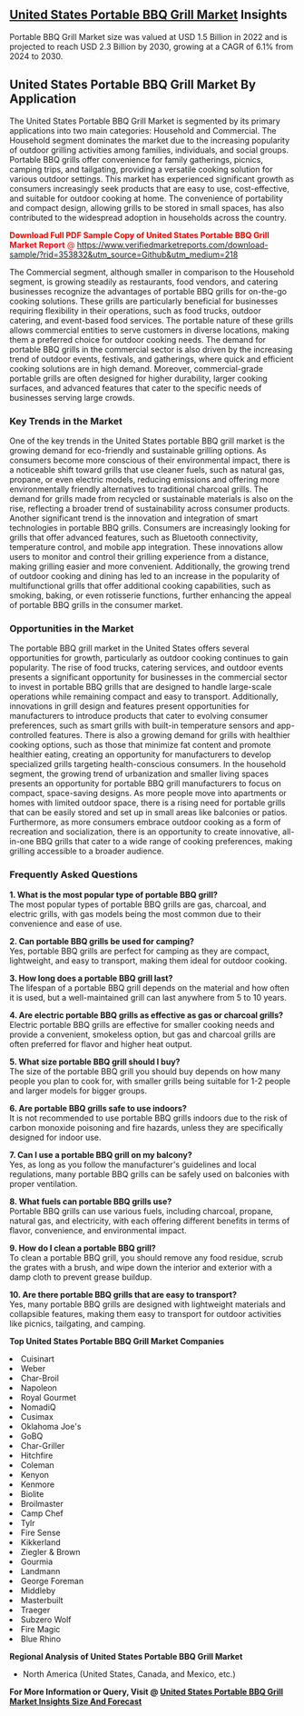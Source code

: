 <h2><a href="https://www.verifiedmarketreports.com/download-sample/?rid=353832&amp;utm_source=Github&amp;utm_medium=218" target="_blank">United States Portable BBQ Grill Market</a> Insights</h2><p>Portable BBQ Grill Market size was valued at USD 1.5 Billion in 2022 and is projected to reach USD 2.3 Billion by 2030, growing at a CAGR of 6.1% from 2024 to 2030.</p><p> <h2>United States Portable BBQ Grill Market By Application</h2> <p>The United States Portable BBQ Grill Market is segmented by its primary applications into two main categories: Household and Commercial. The Household segment dominates the market due to the increasing popularity of outdoor grilling activities among families, individuals, and social groups. Portable BBQ grills offer convenience for family gatherings, picnics, camping trips, and tailgating, providing a versatile cooking solution for various outdoor settings. This market has experienced significant growth as consumers increasingly seek products that are easy to use, cost-effective, and suitable for outdoor cooking at home. The convenience of portability and compact design, allowing grills to be stored in small spaces, has also contributed to the widespread adoption in households across the country. <p><span class=""><span style="color: #ff0000;"><strong>Download Full PDF Sample Copy of United States Portable BBQ Grill Market Report</strong> @ </span><a href="https://www.verifiedmarketreports.com/download-sample/?rid=353832&amp;utm_source=Github&amp;utm_medium=218" target="_blank">https://www.verifiedmarketreports.com/download-sample/?rid=353832&amp;utm_source=Github&amp;utm_medium=218</a></span></p> The Commercial segment, although smaller in comparison to the Household segment, is growing steadily as restaurants, food vendors, and catering businesses recognize the advantages of portable BBQ grills for on-the-go cooking solutions. These grills are particularly beneficial for businesses requiring flexibility in their operations, such as food trucks, outdoor catering, and event-based food services. The portable nature of these grills allows commercial entities to serve customers in diverse locations, making them a preferred choice for outdoor cooking needs. The demand for portable BBQ grills in the commercial sector is also driven by the increasing trend of outdoor events, festivals, and gatherings, where quick and efficient cooking solutions are in high demand. Moreover, commercial-grade portable grills are often designed for higher durability, larger cooking surfaces, and advanced features that cater to the specific needs of businesses serving large crowds. <h3>Key Trends in the Market</h3> <p>One of the key trends in the United States portable BBQ grill market is the growing demand for eco-friendly and sustainable grilling options. As consumers become more conscious of their environmental impact, there is a noticeable shift toward grills that use cleaner fuels, such as natural gas, propane, or even electric models, reducing emissions and offering more environmentally friendly alternatives to traditional charcoal grills. The demand for grills made from recycled or sustainable materials is also on the rise, reflecting a broader trend of sustainability across consumer products. Another significant trend is the innovation and integration of smart technologies in portable BBQ grills. Consumers are increasingly looking for grills that offer advanced features, such as Bluetooth connectivity, temperature control, and mobile app integration. These innovations allow users to monitor and control their grilling experience from a distance, making grilling easier and more convenient. Additionally, the growing trend of outdoor cooking and dining has led to an increase in the popularity of multifunctional grills that offer additional cooking capabilities, such as smoking, baking, or even rotisserie functions, further enhancing the appeal of portable BBQ grills in the consumer market. <h3>Opportunities in the Market</h3> <p>The portable BBQ grill market in the United States offers several opportunities for growth, particularly as outdoor cooking continues to gain popularity. The rise of food trucks, catering services, and outdoor events presents a significant opportunity for businesses in the commercial sector to invest in portable BBQ grills that are designed to handle large-scale operations while remaining compact and easy to transport. Additionally, innovations in grill design and features present opportunities for manufacturers to introduce products that cater to evolving consumer preferences, such as smart grills with built-in temperature sensors and app-controlled features. There is also a growing demand for grills with healthier cooking options, such as those that minimize fat content and promote healthier eating, creating an opportunity for manufacturers to develop specialized grills targeting health-conscious consumers. In the household segment, the growing trend of urbanization and smaller living spaces presents an opportunity for portable BBQ grill manufacturers to focus on compact, space-saving designs. As more people move into apartments or homes with limited outdoor space, there is a rising need for portable grills that can be easily stored and set up in small areas like balconies or patios. Furthermore, as more consumers embrace outdoor cooking as a form of recreation and socialization, there is an opportunity to create innovative, all-in-one BBQ grills that cater to a wide range of cooking preferences, making grilling accessible to a broader audience. <h3>Frequently Asked Questions</h3> <p><strong>1. What is the most popular type of portable BBQ grill?</strong><br> The most popular types of portable BBQ grills are gas, charcoal, and electric grills, with gas models being the most common due to their convenience and ease of use.</p> <p><strong>2. Can portable BBQ grills be used for camping?</strong><br> Yes, portable BBQ grills are perfect for camping as they are compact, lightweight, and easy to transport, making them ideal for outdoor cooking.</p> <p><strong>3. How long does a portable BBQ grill last?</strong><br> The lifespan of a portable BBQ grill depends on the material and how often it is used, but a well-maintained grill can last anywhere from 5 to 10 years.</p> <p><strong>4. Are electric portable BBQ grills as effective as gas or charcoal grills?</strong><br> Electric portable BBQ grills are effective for smaller cooking needs and provide a convenient, smokeless option, but gas and charcoal grills are often preferred for flavor and higher heat output.</p> <p><strong>5. What size portable BBQ grill should I buy?</strong><br> The size of the portable BBQ grill you should buy depends on how many people you plan to cook for, with smaller grills being suitable for 1-2 people and larger models for bigger groups.</p> <p><strong>6. Are portable BBQ grills safe to use indoors?</strong><br> It is not recommended to use portable BBQ grills indoors due to the risk of carbon monoxide poisoning and fire hazards, unless they are specifically designed for indoor use.</p> <p><strong>7. Can I use a portable BBQ grill on my balcony?</strong><br> Yes, as long as you follow the manufacturer's guidelines and local regulations, many portable BBQ grills can be safely used on balconies with proper ventilation.</p> <p><strong>8. What fuels can portable BBQ grills use?</strong><br> Portable BBQ grills can use various fuels, including charcoal, propane, natural gas, and electricity, with each offering different benefits in terms of flavor, convenience, and environmental impact.</p> <p><strong>9. How do I clean a portable BBQ grill?</strong><br> To clean a portable BBQ grill, you should remove any food residue, scrub the grates with a brush, and wipe down the interior and exterior with a damp cloth to prevent grease buildup.</p> <p><strong>10. Are there portable BBQ grills that are easy to transport?</strong><br> Yes, many portable BBQ grills are designed with lightweight materials and collapsible features, making them easy to transport for outdoor activities like picnics, tailgating, and camping.</p> </p><p><strong>Top United States Portable BBQ Grill Market Companies</strong></p><div data-test-id=""><p><li>Cuisinart</li><li> Weber</li><li> Char-Broil</li><li> Napoleon</li><li> Royal Gourmet</li><li> NomadiQ</li><li> Cusimax</li><li> Oklahoma Joe's</li><li> GoBQ</li><li> Char-Griller</li><li> Hitchfire</li><li> Coleman</li><li> Kenyon</li><li> Kenmore</li><li> Biolite</li><li> Broilmaster</li><li> Camp Chef</li><li> Tylr</li><li> Fire Sense</li><li> Kikkerland</li><li> Ziegler & Brown</li><li> Gourmia</li><li> Landmann</li><li> George Foreman</li><li> Middleby</li><li> Masterbuilt</li><li> Traeger</li><li> Subzero Wolf</li><li> Fire Magic</li><li> Blue Rhino</li></p><div><strong>Regional Analysis of&nbsp;United States Portable BBQ Grill Market</strong></div><ul><li dir="ltr"><p dir="ltr">North America&nbsp;(United States, Canada, and Mexico, etc.)</p></li></ul><p><strong>For More Information or Query, Visit @&nbsp;</strong><strong><a href="https://www.verifiedmarketreports.com/product/portable-bbq-grill-market/?utm_source=Github&amp;utm_medium=218" target="_blank">United States Portable BBQ Grill Market Insights Size And Forecast</a></strong></p></div>
